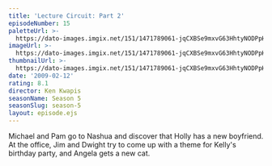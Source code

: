 ```yaml
---
title: 'Lecture Circuit: Part 2'
episodeNumber: 15
paletteUrl: >-
  https://dato-images.imgix.net/151/1471789061-jqCXBSe9mxvG63HhtyNODPpHTiU.jpg?auto=enhance&ch=DPR%2CWidth&palette=json
imageUrl: >-
  https://dato-images.imgix.net/151/1471789061-jqCXBSe9mxvG63HhtyNODPpHTiU.jpg?auto=compress%2Cformat&ch=DPR%2CWidth&w=500
thumbnailUrl: >-
  https://dato-images.imgix.net/151/1471789061-jqCXBSe9mxvG63HhtyNODPpHTiU.jpg?auto=enhance&ch=DPR%2CWidth&fit=crop&fm=jpg&h=280&w=500
date: '2009-02-12'
rating: 8.1
director: Ken Kwapis
seasonName: Season 5
seasonSlug: season-5
layout: episode.ejs
---
```


Michael and Pam go to Nashua and discover that Holly has a new boyfriend. At the office, Jim and Dwight try to come up with a theme for Kelly's birthday party, and Angela gets a new cat.